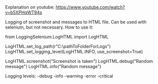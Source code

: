 Explanation on youtube: https://www.youtube.com/watch?v=b5XPHqWT94s


Logging of screenshot and messages to HTML file. Can be used with selenium, but not necessary.
How to use it:

from LoggingSelenium.LogHTML import LogHTML

LogHTML.set_log_path(r"C:\pathToFolderForLogs")
LogHTML.set_logging_level(LogHTML.INFO, use_screenshot=True)

LogHTML.screenshot("Screenshot is taken")
LogHTML.debug("Random message")
LogHTML.info("Random message")



Logging levels:
-debug
-info
-warning
-error
-critical